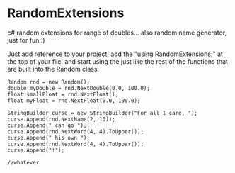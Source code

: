RandomExtensions
================

c# random extensions for range of doubles... also random name generator, just for fun :)

Just add reference to your project, add the "using RandomExtensions;" at the top of your file, and start using the just like the rest of the functions that are built into the Random class:

```
Random rnd = new Random();
double myDouble = rnd.NextDouble(0.0, 100.0);
float smallFloat = rnd.NextFloat();
float myFloat = rnd.NextFloat(0.0, 100.0);

StringBuilder curse = new StringBuilder("For all I care, ");
curse.Append(rnd.NextName(2, 10));
curse.Append(" can go ");
curse.Append(rnd.NextWord(4, 4).ToUpper());
curse.Append(" his own ");
curse.Append(rnd.NextWord(4, 4).ToUpper());
curse.Append("!");

//whatever
```